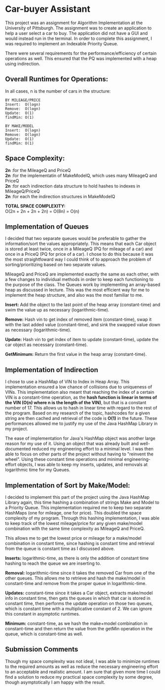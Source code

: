 # Car-buyer Assistant
This project was an assignment for Algorithm Implementation at the University of Pittsburgh.  The assignment was to create an application to help a user select a car to buy.  The application did not have a GUI and would instead run in the terminal.
In order to complete this assignment, I was required to implement an Indexable Priority Queue.

There were several requirements for the performance/efficiency of certain operations as well.  This ensured that the PQ was implemented with a heap using indirection.

## Overall Runtimes for Operations:
In all cases, n is the number of cars in the structure:  

	BY MILEAGE/PRICE
	Insert:  O(logn)
	Remove:  O(logn)
	Update:  O(1)
	findMin: O(1)

	BY MAKE/MODEL
	Insert:  O(logn)
	Remove:  O(logn)
	Update:  O(1)
	findMin: O(1)

## Space Complexity:
**2n** :for the MileageQ and PriceQ  
**2n** :for the implementatin of MakeModelQ, which uses many MileageQ and PriceQ    
**2n** :for each indirection data structure to hold hashes to indexes in MileageQ/PriceQ  
**2n** :for each the indirection structures in MakeModelQ

**TOTAL SPACE COMPLEXITY:**  
O(2n + 2n + 2n + 2n) = O(8n) = O(n)

## Implementation of Queues  
I decided that two separate queues would be preferable to gather the information/sort the values appropriately.  This means that each Car object
is stored at least twice, once in a MileageQ (PQ for mileage of a car) and once in a PriceQ (PQ for price of a car).  I chose to do this because
it was the most straightfoward way I could think of to approach the problem of sorting/prioritizing based on two separate values.

MileageQ and PriceQ are implemented exactly the same as each other, with a few changes to individual methods in order to keep each functioning
to the purpose of the class. The Queues work by implementing an array-based heap as discussed in lecture.  This was the most efficient way for
me to implement the heap structure, and also was the most familiar to me.

__Insert:__ Add the object to the last point of the heap array (constant-time) and swim the value up as necessary (logarithmic-time).

__Remove:__ Hash vin to get index of removed item (constant-time), swap it with the last added value (constant-time), and sink the swapped value
	down as necessary (logarithmic-time).

__Update:__ Hash vin to get index of item to update (constant-time), update the car object as necessary (constant-time).

__GetMinimum:__ Return the first value in the heap array (constant-time).

## Implementation of Indirection
I chose to use a HashMap of VIN to Index in Heap Array.  This implementation ensured a low chance of collisions due to uniqueness of VINs.  This implementation also meant that reaching the index of a certain VIN is a constant-time operation, as the **hash function is linear in terms of the VIN (O(n) where n is the length of the VIN)**, but that is a constant number of 17.  This allows us to hash in linear time with regard to the rest of the program. Based on my research of the topic, hashcodes for a given string are then cached and retrieval of the code is **O(1)** in the future. These performances allowed me to justify my use of the Java HashMap Library in my project.

The ease of implementation for Java's HashMap object was another large reason for my use of it.  Using an object that was already built and well-documented reduced my engineering effort to a minimal level. I was then able to focus on other parts of the project without having to "reinvent the wheel". Using these constant time operations and minimal engineering-effort objects, I was able to keep my inserts, updates, and removals at logarithmic time for my Queues.  

## Implementation of Sort by Make/Model:
I decided to implement this part of the project using the Java HashMap Library again, this time hashing a combination of strings Make and Model to a Priority Queue. This implementation required me to keep two separate HashMaps (one for mileage, one for price).  This doubled the space complexity of my program. Through this hashing implementation, I was able to keep track of the lowest mileage/price for any given make/model combination with the same time complexity as MileageQ and PriceQ.

This allows me to get the lowest price or mileage for a make/model combination in constant time, since hashing is constant time and retrieval from the queue is constant time as I discussed above.

__Inserts:__ logarithmic-time, as there is only the addition of constant time hashing to reach the queue we are inserting to.

__Removal:__ logarithmic-time since it takes the removed Car from one of the other queues.  This allows me to retrieve and hash the	make/model in
constant-time and remove from the proper queue in logarithmic-time.  

__Updates:__ constant-time since it takes a Car object, extracts make/model info in constant time, then gets the queues in which that car is stored in constant time, then performs the update operation on those two queues, which is constant time with a multiplicative constant of 2. We can ignore this constant in asymptotic runtimes.

__Minimum:__ constant-time, as we hash the make+model combination in constant-time and then return the value from the getMin operation in the queue, which is constant-time as well.

## Submission Comments
Though my space complexity was not ideal, I was able to minimize runtimes to the required amounts as well as reduce the necessary engineering effort to an acceptable and realistic amount.  I am sure that given more time I could find a solution to reduce my practical space complexity by some degree, though asymptotically I am happy with the result.
